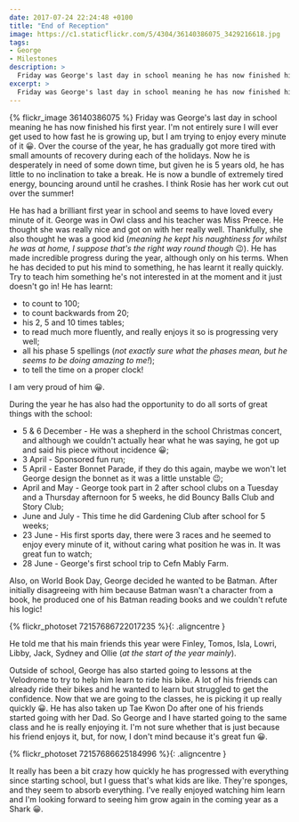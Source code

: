 ```yaml
---
date: 2017-07-24 22:24:48 +0100
title: "End of Reception"
image: https://c1.staticflickr.com/5/4304/36140386075_3429216618.jpg
tags:
- George
- Milestones
description: >
  Friday was George's last day in school meaning he has now finished his first year. I'm not entirely sure I will ever get used to the how fast he is growing up, but I am trying to enjoy every minute of it. Over the course of the year, after each holiday, he has gradually got more tired throughout the terms. Now he is desperately in need of some down time, but given he is 5 years old, he has little to no inclination to stop. He is now a bundle of extremely tired energy, bouncing around until he crashes. I think Rosie has her work cut out over the summer!
excerpt: >
  Friday was George's last day in school meaning he has now finished his first year. I'm not entirely sure I will ever get used to the how fast he is growing up, but I am trying to enjoy every minute of it. Over the course of the year, after each holiday, he has gradually got more tired throughout the terms. Now he is desperately in need of some down time, but given he is 5 years old, he has little to no inclination to stop. He is now a bundle of extremely tired energy, bouncing around until he crashes. I think Rosie has her work cut out over the summer!
---
```


{% flickr_image 36140386075 %}
Friday was George's last day in school meaning he has now finished his first year. I'm not entirely sure I will ever get used to how fast he is growing up, but I am trying to enjoy every minute of it :grinning:. Over the course of the year, he has gradually got more tired with small amounts of recovery during each of the holidays. Now he is desperately in need of some down time, but given he is 5 years old, he has little to no inclination to take a break. He is now a bundle of extremely tired energy, bouncing around until he crashes. I think Rosie has her work cut out over the summer!

He has had a brilliant first year in school and seems to have loved every minute of it. George was in Owl class and his teacher was Miss Preece. He thought she was really nice and got on with her really well. Thankfully, she also thought he was a good kid (_meaning he kept his naughtiness for whilst he was at home, I suppose that's the right way round though_ :wink:). He has made incredible progress during the year, although only on his terms. When he has decided to put his mind to something, he has learnt it really quickly. Try to teach him something he's not interested in at the moment and it just doesn't go in! He has learnt:

 - to count to 100;
 - to count backwards from 20;
 - his 2, 5 and 10 times tables;
 - to read much more fluently, and really enjoys it so is progressing very well;
 - all his phase 5 spellings (_not exactly sure what the phases mean, but he seems to be doing amazing to me!_);
 - to tell the time on a proper clock!

I am very proud of him :grinning:.

During the year he has also had the opportunity to do all sorts of great things with the school:

 - 5 & 6 December - He was a shepherd in the school Christmas concert, and although we couldn't actually hear what he was saying, he got up and said his piece without incidence :grinning:;
 - 3 April - Sponsored fun run;
 - 5 April - Easter Bonnet Parade, if they do this again, maybe we won't let George design the bonnet as it was a little unstable :wink:;
 - April and May - George took part in 2 after school clubs on a Tuesday and a Thursday afternoon for 5 weeks, he did Bouncy Balls Club and Story Club;
 - June and July - This time he did Gardening Club after school for 5 weeks;
 - 23 June - His first sports day, there were 3 races and he seemed to enjoy every minute of it, without caring what position he was in. It was great fun to watch;
 - 28 June - George's first school trip to Cefn Mably Farm.

Also, on World Book Day, George decided he wanted to be Batman. After initially disagreeing with him because Batman wasn't a character from a book, he produced one of his Batman reading books and we couldn't refute his logic!

{% flickr_photoset 72157686722017235 %}{: .aligncentre }

He told me that his main friends this year were Finley, Tomos, Isla, Lowri, Libby, Jack, Sydney and Ollie (_at the start of the year mainly_).

Outside of school, George has also started going to lessons at the Velodrome to try to help him learn to ride his bike. A lot of his friends can already ride their bikes and he wanted to learn but struggled to get the confidence. Now that we are going to the classes, he is picking it up really quickly :grinning:. He has also taken up Tae Kwon Do after one of his friends started going with her Dad. So George and I have started going to the same class and he is really enjoying it. I'm not sure whether that is just because his friend enjoys it, but, for now, I don't mind because it's great fun :grinning:.

{% flickr_photoset 72157686625184996 %}{: .aligncentre }

It really has been a bit crazy how quickly he has progressed with everything since starting school, but I guess that's what kids are like. They're sponges, and they seem to absorb everything. I've really enjoyed watching him learn and I'm looking forward to seeing him grow again in the coming year as a Shark :grinning:. 
